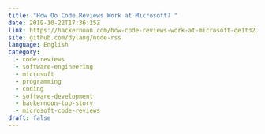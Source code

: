 ```yaml
---
title: "How Do Code Reviews Work at Microsoft? "
date: 2019-10-22T17:36:25Z
link: https://hackernoon.com/how-code-reviews-work-at-microsoft-qe1t327y?source=rss&utm_medium=RSS&utm_source=news.12bit.vn
site: github.com/dylang/node-rss
language: English
category:
  - code-reviews
  - software-engineering
  - microsoft
  - programming
  - coding
  - software-development
  - hackernoon-top-story
  - microsoft-code-reviews
draft: false
---
```

